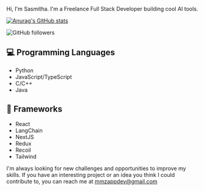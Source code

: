 Hi, I'm Sasmitha. I'm a Freelance Full Stack Developer building cool AI tools.

[![Anurag's GitHub stats](https://github-readme-stats.vercel.app/api?username=mmz-001&show_icons=true&theme=dracula)]([https://github.com/anuraghazra/github-readme-stats](https://github.com/mmz-001/mmz-001))

![GitHub followers](https://img.shields.io/github/followers/mmz-001?style=for-the-badge)

## 💻 Programming Languages

- Python
- JavaScript/TypeScript
- C/C++
- Java

## 🚀 Frameworks

- React
- LangChain
- NextJS
- Redux
- Recoil
- Tailwind

I'm always looking for new challenges and opportunities to improve my skills. If you have an interesting project or an idea you think I could contribute to, you can reach me at [mmzappdev@gmail.com](mailto:mmzappdev@gmail.com)

